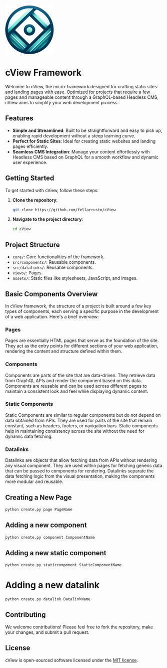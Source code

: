 ![Logo cView](/assets/img/logo.png)


# cView Framework

Welcome to cView, the micro-framework designed for crafting static sites and landing pages with ease. Optimized for projects that require a few pages and manageable content through a GraphQL-based Headless CMS, cView aims to simplify your web development process.

## Features

- **Simple and Streamlined**: Built to be straightforward and easy to pick up, enabling rapid development without a steep learning curve.
- **Perfect for Static Sites**: Ideal for creating static websites and landing pages efficiently.
- **Seamless CMS Integration**: Manage your content effortlessly with Headless CMS based on GraphQL for a smooth workflow and dynamic user experience.

## Getting Started

To get started with cView, follow these steps:

1. **Clone the repository**:

   ```bash
   git clone https://github.com/fellarrusto/cView
   ```

2. **Navigate to the project directory**:

   ```bash
   cd cView
   ```
## Project Structure

- `core/`: Core functionalities of the framework.
- `src/components/`: Reusable components.
- `src/datalinks/`: Reusable components.
- `views/`: Pages.
- `assets/`: Static files like stylesheets, JavaScript, and images.

## Basic Components Overview

In cView framework, the structure of a project is built around a few key types of components, each serving a specific purpose in the development of a web application. Here's a brief overview:

### Pages
Pages are essentially HTML pages that serve as the foundation of the site. They act as the entry points for different sections of your web application, rendering the content and structure defined within them.

### Components
Components are parts of the site that are data-driven. They retrieve data from GraphQL APIs and render the component based on this data. Components are reusable and can be used across different pages to maintain a consistent look and feel while displaying dynamic content.

### Static Components
Static Components are similar to regular components but do not depend on data obtained from APIs. They are used for parts of the site that remain constant, such as headers, footers, or navigation bars. Static components help in maintaining consistency across the site without the need for dynamic data fetching.

### Datalinks
Datalinks are objects that allow fetching data from APIs without rendering any visual component. They are used within pages for fetching generic data that can be passed to components for rendering. Datalinks separate the data fetching logic from the visual presentation, making the components more modular and reusable.


## Creating a New Page

   ```bash
   python create.py page PageName
   ```

## Adding a new component

   ```bash
   python create.py component ComponentName
   ```

## Adding a new static component

   ```bash
   python create.py staticcomponent StaticComponentName
   ```

# Adding a new datalink

   ```bash
   python create.py datalink DatalinkName
   ```

## Contributing

We welcome contributions! Please feel free to fork the repository, make your changes, and submit a pull request.

## License

cView is open-sourced software licensed under the [MIT license](LICENSE).